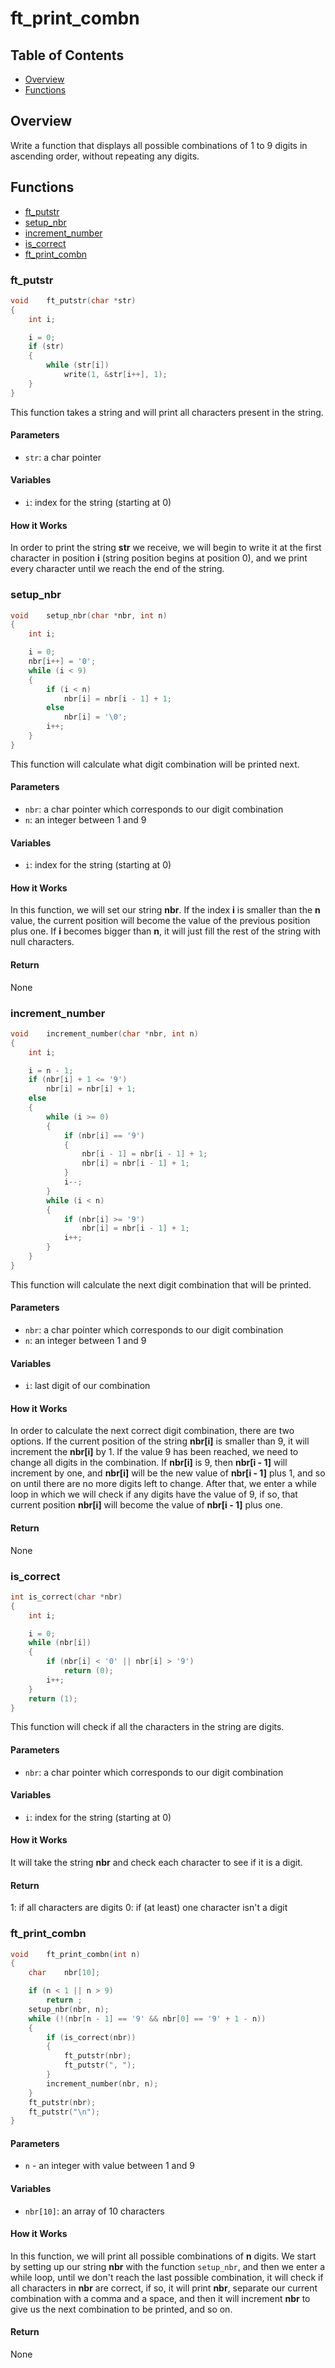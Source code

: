 # ft_print_combn

## Table of Contents

- [Overview](#overview)
- [Functions](#functions)

## Overview

Write a function that displays all possible combinations of 1 to 9 digits in ascending order, without repeating any digits.

## Functions

- [ft_putstr](#ft_putstr)
- [setup_nbr](#setup_nbr)
- [increment_number](#increment_number)
- [is_correct](#is_correct)
- [ft_print_combn](#ft_print_combn)

### ft_putstr

```c
void	ft_putstr(char *str)
{
	int	i;

	i = 0;
	if (str)
	{
		while (str[i])
			write(1, &str[i++], 1);
	}
}
```

This function takes a string and will print all characters present in the string.

#### Parameters

- `str`: a char pointer

#### Variables

- `i`: index for the string (starting at 0)

#### How it Works

In order to print the string **str** we receive, we will begin to write it at the first character in position **i** (string position begins at position 0), and we print every character until we reach the end of the string.

### setup_nbr

```c
void	setup_nbr(char *nbr, int n)
{
	int	i;

	i = 0;
	nbr[i++] = '0';
	while (i < 9)
	{
		if (i < n)
			nbr[i] = nbr[i - 1] + 1;
		else
			nbr[i] = '\0';
		i++;
	}
}
```

This function will calculate what digit combination will be printed next.

#### Parameters

- `nbr`: a char pointer which corresponds to our digit combination
- `n`: an integer between 1 and 9

#### Variables

- `i`: index for the string (starting at 0)

#### How it Works

In this function, we will set our string **nbr**. If the index **i** is smaller than the **n** value, the current position will become the value of the previous position plus one. If **i** becomes bigger than **n**, it will just fill the rest of the string with null characters.

#### Return

None

### increment_number

```c
void	increment_number(char *nbr, int n)
{
	int	i;

	i = n - 1;
	if (nbr[i] + 1 <= '9')
		nbr[i] = nbr[i] + 1;
	else
	{
		while (i >= 0)
		{
			if (nbr[i] == '9')
			{
				nbr[i - 1] = nbr[i - 1] + 1;
				nbr[i] = nbr[i - 1] + 1;
			}
			i--;
		}
		while (i < n)
		{
			if (nbr[i] >= '9')
				nbr[i] = nbr[i - 1] + 1;
			i++;
		}
	}
}
```

This function will calculate the next digit combination that will be printed.

#### Parameters

- `nbr`: a char pointer which corresponds to our digit combination
- `n`: an integer between 1 and 9

#### Variables

- `i`: last digit of our combination

#### How it Works

In order to calculate the next correct digit combination, there are two options. If the current position of the string **nbr[i]** is smaller than 9, it will increment the **nbr[i]** by 1. If the value 9 has been reached, we need to change all digits in the combination. If **nbr[i]** is 9, then **nbr[i - 1]** will increment by one, and **nbr[i]** will be the new value of **nbr[i - 1]** plus 1, and so on until there are no more digits left to change. After that, we enter a while loop in which we will check if any digits have the value of 9, if so, that current position **nbr[i]** will become the value of **nbr[i - 1]** plus one.

#### Return

None

### is_correct

```c
int	is_correct(char *nbr)
{
	int	i;

	i = 0;
	while (nbr[i])
	{
		if (nbr[i] < '0' || nbr[i] > '9')
			return (0);
		i++;
	}
	return (1);
}
```

This function will check if all the characters in the string are digits.

#### Parameters

- `nbr`: a char pointer which corresponds to our digit combination

#### Variables

- `i`: index for the string (starting at 0)

#### How it Works

It will take the string **nbr** and check each character to see if it is a digit.

#### Return

1: if all characters are digits
0: if (at least) one character isn't a digit

### ft_print_combn

```c
void	ft_print_combn(int n)
{
	char	nbr[10];

	if (n < 1 || n > 9)
		return ;
	setup_nbr(nbr, n);
	while (!(nbr[n - 1] == '9' && nbr[0] == '9' + 1 - n))
	{
		if (is_correct(nbr))
		{
			ft_putstr(nbr);
			ft_putstr(", ");
		}
		increment_number(nbr, n);
	}
	ft_putstr(nbr);
	ft_putstr("\n");
}
```

#### Parameters

- `n` - an integer with value between 1 and 9

#### Variables

- `nbr[10]`: an array of 10 characters

#### How it Works

In this function, we will print all possible combinations of **n** digits. We start by setting up our string **nbr** with the function `setup_nbr`, and then we enter a while loop, until we don't reach the last possible combination, it will check if all characters in **nbr** are correct, if so, it will print **nbr**, separate our current combination with a comma and a space, and then it will increment **nbr** to give us the next combination to be printed, and so on.

#### Return

None
